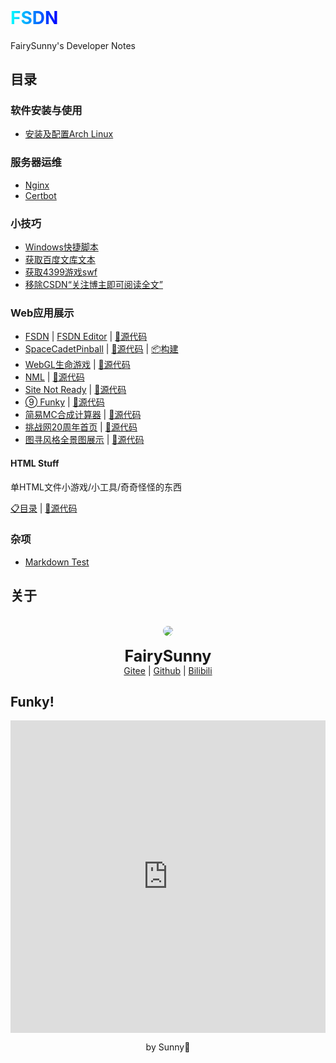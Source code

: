 <h6 style="display: none">FairySunny's Developer Notes</h6>

<h1 id="FSDN" style="margin-top: 0"><span style="background: linear-gradient(to right, cyan, blue); background-clip: text; -webkit-background-clip: text; color: transparent;">FSDN</span></h1>

FairySunny's Developer Notes

## 目录

### 软件安装与使用

- [安装及配置Arch Linux](/md/software-usage/install-archlinux.md)

### 服务器运维

- [Nginx](/md/server-maintenance/nginx.md)
- [Certbot](/md/server-maintenance/certbot.md)

### 小技巧

- [Windows快捷脚本](/md/tricks/windows-scripts.md)
- [获取百度文库文本](/md/tricks/wenkudown.md)
- [获取4399游戏swf](/md/tricks/4399swf.md)
- [移除CSDN“关注博主即可阅读全文”](/md/tricks/csdnshow.md)

### Web应用展示

- <a href="https://fsdn.sunny.icu/" onclick="alert('害搁这原地TP呢')">FSDN</a> | [FSDN Editor](https://fsdn.sunny.icu/index.html?editor) | [📄源代码](https://github.com/FairySunny/FairySunny.github.io)
- [SpaceCadetPinball](https://fairysunny.gitee.io/space-cadet-pinball-web) | [📄源代码](https://github.com/THHH0Sunshine/SpaceCadetPinball) | [📦构建](https://gitee.com/FairySunny/space-cadet-pinball-web)
- [WebGL生命游戏](https://fairysunny.gitee.io/shengmingyouxi-webgl) | [📄源代码](https://gitee.com/FairySunny/shengmingyouxi-webgl)
- [NML](https://fairysunny.gitee.io/nml) | [📄源代码](https://gitee.com/FairySunny/nml)
- [Site Not Ready](https://fairysunny.gitee.io/site-not-ready) | [📄源代码](https://gitee.com/FairySunny/site-not-ready)
- [➈ Funky](https://fairysunny.gitee.io/funky) | [📄源代码](https://gitee.com/FairySunny/funky)
- [简易MC合成计算器](https://fairysunny.gitee.io/mc-calc) | [📄源代码](https://gitee.com/FairySunny/mc-calc)
- [挑战网20周年首页](https://fairysunny.gitee.io/tiaozhan-homepage) | [📄源代码](https://gitee.com/FairySunny/tiaozhan-homepage)
- [图寻风格全景图展示](https://fairysunny.gitee.io/tuxun-panorama) | [📄源代码](https://gitee.com/FairySunny/tuxun-panorama)

#### HTML Stuff

单HTML文件小游戏/小工具/奇奇怪怪的东西

[📋目录](https://fairysunny.gitee.io/html-stuff/) | [📄源代码](https://gitee.com/FairySunny/html-stuff)

### 杂项

- [Markdown Test](/md/misc/markdown-test.md)

## 关于

<p style="text-align: center">
<br>
<img style="border-radius: 50%" src="https://foruda.gitee.com/avatar/1680592789363171979/2238128_thhh_sunny_1680592789.png">
<br><br>
<span style="font-size: 25px; font-weight: bold">FairySunny</span>
<br>
<a href="https://gitee.com/FairySunny">Gitee</a> | <a href="https://github.com/FairySunny">Github</a> | <a href="https://space.bilibili.com/269407920">Bilibili</a>
</p>

## Funky!

<p><iframe style="border: none; width: 100%; height: 500px" src="https://fairysunny.gitee.io/funky/"></iframe></p>

<p style="text-align: center">by Sunny💛</p>
